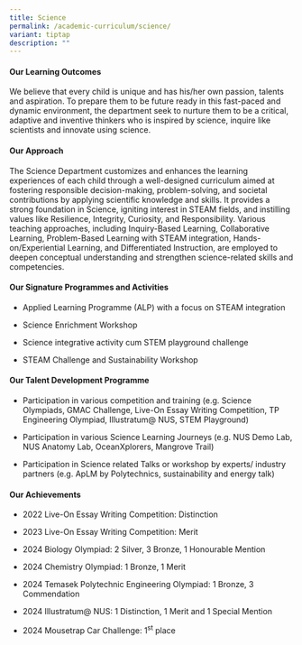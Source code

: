 ```yaml
---
title: Science
permalink: /academic-curriculum/science/
variant: tiptap
description: ""
---
```

<h4><strong>Our Learning Outcomes</strong></h4>
<p>We believe that every child is unique and has his/her own passion, talents
and aspiration. To prepare them to be future ready in this fast-paced and
dynamic environment, the department seek to nurture them to be a critical,
adaptive and inventive thinkers who is inspired by science, inquire like
scientists and innovate using science.</p>
<h4><strong>Our Approach</strong></h4>
<p>The Science Department customizes and enhances the learning experiences
of each child through a well-designed curriculum aimed at fostering responsible
decision-making, problem-solving, and societal contributions by applying
scientific knowledge and skills. It provides a strong foundation in Science,
igniting interest in STEAM fields, and instilling values like Resilience,
Integrity, Curiosity, and Responsibility. Various teaching approaches,
including Inquiry-Based Learning, Collaborative Learning, Problem-Based
Learning with STEAM integration, Hands-on/Experiential Learning, and Differentiated
Instruction, are employed to deepen conceptual understanding and strengthen
science-related skills and competencies.</p>
<h4><strong>Our Signature Programmes and Activities</strong></h4>
<ul data-tight="true" class="tight">
<li>
<p>Applied Learning Programme (ALP) with a focus on STEAM integration</p>
</li>
<li>
<p>Science Enrichment Workshop</p>
</li>
<li>
<p>Science integrative activity cum STEM playground challenge</p>
</li>
<li>
<p>STEAM Challenge and Sustainability Workshop</p>
</li>
</ul>
<h4><strong>Our Talent Development Programme</strong></h4>
<ul>
<li>
<p>Participation in various competition and training (e.g. Science Olympiads,
GMAC Challenge, Live-On Essay Writing Competition, TP Engineering Olympiad,
Illustratum@ NUS, STEM Playground)</p>
</li>
<li>
<p>Participation in various Science Learning Journeys (e.g. NUS Demo Lab,
NUS Anatomy Lab, OceanXplorers, Mangrove Trail)</p>
</li>
<li>
<p>Participation in Science related Talks or workshop by experts/ industry
partners (e.g. ApLM by Polytechnics, sustainability and energy talk)</p>
</li>
</ul>
<h4><strong>Our Achievements</strong></h4>
<ul data-tight="true" class="tight">
<li>
<p>2022 Live-On Essay Writing Competition: Distinction</p>
</li>
<li>
<p>2023 Live-On Essay Writing Competition: Merit</p>
</li>
<li>
<p>2024 Biology Olympiad: 2 Silver, 3 Bronze, 1 Honourable Mention</p>
</li>
<li>
<p>2024 Chemistry Olympiad: 1 Bronze, 1 Merit</p>
</li>
<li>
<p>2024 Temasek Polytechnic Engineering Olympiad: 1 Bronze, 3 Commendation</p>
</li>
<li>
<p>2024 Illustratum@ NUS: 1 Distinction, 1 Merit and 1 Special Mention</p>
</li>
<li>
<p>2024 Mousetrap Car Challenge: 1<sup>st</sup>&nbsp;place</p>
</li>
</ul>
<p></p>